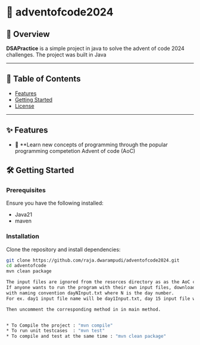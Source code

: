 # 🚀 adventofcode2024


## 🌟 Overview
**DSAPractice** is a simple project in java to solve the advent of code 2024 challenges. The project was built in Java

---

## 📖 Table of Contents
- [Features](#features)
- [Getting Started](#getting-started)
- [License](#license)

---

## ✨ Features
- 🚀 **Learn new concepts of programming through the popular programming competetion Advent of code (AoC)

## 🛠️ Getting Started

### Prerequisites
Ensure you have the following installed:
- Java21
- maven

### Installation
Clone the repository and install dependencies:
```bash
git clone https://github.com/raja.dwarampudi/adventofcode2024.git
cd adventofcode
mvn clean package

The input files are ignored from the resorces directory as as the AoC competetion rules.
If anyone wants to run the program with their own input files, download them from AoC2024 and place them in resources directory
with naming convention dayNInput.txt where N is the day number.
For ex. day1 input file name will be day1Input.txt, day 15 input file will be day15Input.txt

Then uncomment the corresponding method in in main method.


* To Compile the project : "mvn compile"
* To run unit testcases  : "mvn test"
* To compile and test at the same time : "mvn clean package"

